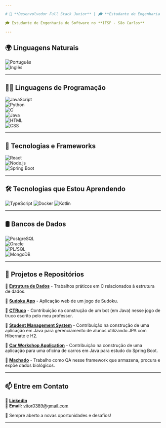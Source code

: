 ```yaml
---

# 📍 **Desenvolvedor Full Stack Junior** | 🎓 **Estudante de Engenharia de Software**  

🎓 Estudante de Engenharia de Software no **IFSP - São Carlos**  

---
```


## 🌍 **Linguagens Naturais**  

![Português](https://img.shields.io/badge/Português-Nativo-green?style=for-the-badge&logo=googletranslate)  
![Inglês](https://img.shields.io/badge/Inglês-Intermediário-blue?style=for-the-badge&logo=googletranslate)  

---

## 🧑‍💻 **Linguagens de Programação**  

![JavaScript](https://img.shields.io/badge/JavaScript-ES6-yellow?style=for-the-badge&logo=javascript)  
![Python](https://img.shields.io/badge/Python-3.x-blue?style=for-the-badge&logo=python)  
![C](https://img.shields.io/badge/C-Programming-blue?style=for-the-badge&logo=c)  
![Java](https://img.shields.io/badge/Java-21-red?style=for-the-badge&logo=java)  
![HTML](https://img.shields.io/badge/HTML-5-orange?style=for-the-badge&logo=html5)  
![CSS](https://img.shields.io/badge/CSS-3-blue?style=for-the-badge&logo=css3)  

---

## 🚀 **Tecnologias e Frameworks**  

![React](https://img.shields.io/badge/React-18.2.0-blue?style=for-the-badge&logo=react)  
![Node.js](https://img.shields.io/badge/Node.js-20.5.0-green?style=for-the-badge&logo=nodedotjs)  
![Spring Boot](https://img.shields.io/badge/Spring%20Boot-3.1.2-green?style=for-the-badge&logo=springboot)  

---

## 🛠️ **Tecnologias que Estou Aprendendo**

![TypeScript](https://img.shields.io/badge/TypeScript-5.7-blue?style=for-the-badge&logo=typescript)
![Docker](https://img.shields.io/badge/Docker-27.5-blue?style=for-the-badge&logo=docker)
![Kotlin](https://img.shields.io/badge/Kotlin-2.1.10-blue?style=for-the-badge&logo=kotlin)


---

## 🛢️ **Bancos de Dados**  

![PostgreSQL](https://img.shields.io/badge/PostgreSQL-15.3-blue?style=for-the-badge&logo=postgresql)  
![Oracle](https://img.shields.io/badge/Oracle%20SQL-21c-red?style=for-the-badge&logo=oracle)  
![PL/SQL](https://img.shields.io/badge/PL/SQL-Oracle%2021c-red?style=for-the-badge&logo=oracle)  
![MongoDB](https://img.shields.io/badge/MongoDB-6.0.5-green?style=for-the-badge&logo=mongodb)  

---

## 📂 **Projetos e Repositórios**  

🔹 [**Estrutura de Dados**](https://github.com/Vitor0389/esdd) - Trabalhos práticos em C relacionados à estrutura de dados.  

🔹 [**Sudoku App**](https://github.com/Vitor0389/sudoku-app) - Aplicação web de um jogo de Sudoku.  

🔹 [**CTRuco**](https://github.com/Vitor0389/CTruco) - Contribuição na construção de um bot (em Java) nesse jogo de truco escrito pelo meu professor.  

🔹 [**Student Management System**](https://github.com/lhjundi/StudentManagementSystem) - Contribuição na construção de uma aplicação em Java para gerenciamento de alunos utilizando JPA com Hibernate e H2.  

🔹 [**Car Workshop Application**](https://github.com/Vitor0389/CTruco) - Contribuição na construção de uma aplicação para uma oficina de carros em Java para estudo do Spring Boot.  

🔹 [**Machado**](https://github.com/ax-comp-scl/machado) - Trabalho como QA nesse framework que armazena, procura e expõe dados biológicos.  

---

## 📫 **Entre em Contato**  

🔗 **[LinkedIn](https://www.linkedin.com/in/vitor-mendonça-15b035277/)**  
📧 **Email:** vitor0389@gmail.com  

🚀 Sempre aberto a novas oportunidades e desafios!  

---
